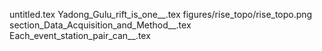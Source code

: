 untitled.tex
Yadong_Gulu_rift_is_one__.tex
figures/rise_topo/rise_topo.png
section_Data_Acquisition_and_Method__.tex
Each_event_station_pair_can__.tex
